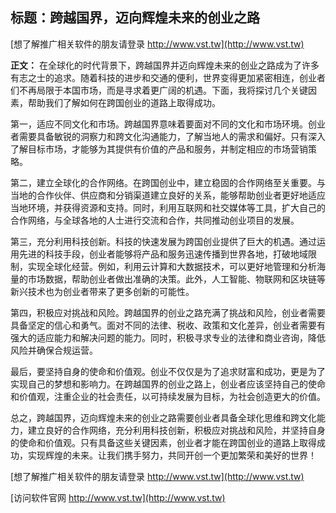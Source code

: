 ## **标题：跨越国界，迈向辉煌未来的创业之路**

[想了解推广相关软件的朋友请登录 http://www.vst.tw](http://www.vst.tw)

**正文：**
在全球化的时代背景下，跨越国界并迈向辉煌未来的创业之路成为了许多有志之士的追求。随着科技的进步和交通的便利，世界变得更加紧密相连，创业者们不再局限于本国市场，而是寻求着更广阔的机遇。下面，我将探讨几个关键因素，帮助我们了解如何在跨国创业的道路上取得成功。

第一，适应不同文化和市场。跨越国界意味着要面对不同的文化和市场环境。创业者需要具备敏锐的洞察力和跨文化沟通能力，了解当地人的需求和偏好。只有深入了解目标市场，才能够为其提供有价值的产品和服务，并制定相应的市场营销策略。

第二，建立全球化的合作网络。在跨国创业中，建立稳固的合作网络至关重要。与当地的合作伙伴、供应商和分销渠道建立良好的关系，能够帮助创业者更好地适应当地环境，并获得资源和支持。同时，利用互联网和社交媒体等工具，扩大自己的合作网络，与全球各地的人士进行交流和合作，共同推动创业项目的发展。

第三，充分利用科技创新。科技的快速发展为跨国创业提供了巨大的机遇。通过运用先进的科技手段，创业者能够将产品和服务迅速传播到世界各地，打破地域限制，实现全球化经营。例如，利用云计算和大数据技术，可以更好地管理和分析海量的市场数据，帮助创业者做出准确的决策。此外，人工智能、物联网和区块链等新兴技术也为创业者带来了更多创新的可能性。

第四，积极应对挑战和风险。跨越国界的创业之路充满了挑战和风险，创业者需要具备坚定的信心和勇气。面对不同的法律、税收、政策和文化差异，创业者需要有强大的适应能力和解决问题的能力。同时，积极寻求专业的法律和商业咨询，降低风险并确保合规运营。

最后，要坚持自身的使命和价值观。创业不仅仅是为了追求财富和成功，更是为了实现自己的梦想和影响力。在跨越国界的创业之路上，创业者应该坚持自己的使命和价值观，注重企业的社会责任，以可持续发展为目标，为社会创造更大的价值。

总之，跨越国界，迈向辉煌未来的创业之路需要创业者具备全球化思维和跨文化能力，建立良好的合作网络，充分利用科技创新，积极应对挑战和风险，并坚持自身的使命和价值观。只有具备这些关键因素，创业者才能在跨国创业的道路上取得成功，实现辉煌的未来。让我们携手努力，共同开创一个更加繁荣和美好的世界！

[想了解推广相关软件的朋友请登录 http://www.vst.tw](http://www.vst.tw)


[访问软件官网 http://www.vst.tw](http://www.vst.tw)
